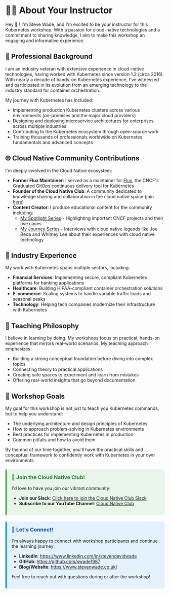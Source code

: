 # 👨‍🏫 About Your Instructor

Hey :wave: ! I'm Steve Wade, and I'm excited to be your instructor for this Kubernetes workshop. With a passion for cloud-native technologies and a commitment to sharing knowledge, I aim to make this workshop an engaging and informative experience.

## 🚀 Professional Background

I am an industry veteran with extensive experience in cloud-native technologies, having worked with Kubernetes since version 1.2 (circa 2016). With nearly a decade of hands-on Kubernetes experience, I've witnessed and participated in its evolution from an emerging technology to the industry standard for container orchestration.

My journey with Kubernetes has included:

- Implementing production Kubernetes clusters across various environments (on-premises and the major cloud providers)
- Designing and deploying microservice architectures for enterprises across multiple industries
- Contributing to the Kubernetes ecosystem through open-source work
- Training thousands of professionals worldwide on Kubernetes fundamentals and advanced concepts

## 🌐 Cloud Native Community Contributions

I'm deeply involved in the Cloud Native ecosystem:

- **Former Flux Maintainer**: I served as a maintainer for [Flux](https://fluxcd.io/), the CNCF's Graduated GitOps continuous delivery tool for Kubernetes
- **Founder of the Cloud Native Club**: A community dedicated to knowledge sharing and collaboration in the cloud native space (join [here](https://join.slack.com/t/the-cloud-native-club/shared_invite/zt-335xi7jth-FV6vX0DQcfrwlab~Vx~WyQ))
- **Content Creator**: I produce educational content for the community including:
  - [My Spotlight Series](https://www.youtube.com/@thecloudnativeclub/playlists) - Highlighting important CNCF projects and their use cases
  - [My Journey Series](https://www.youtube.com/@thecloudnativeclub/playlists) - Interviews with cloud native legends like Joe Beda and Whitney Lee about their experiences with cloud native technology

## 🏢 Industry Experience

My work with Kubernetes spans multiple sectors, including:

- **Financial Services**: Implementing secure, compliant Kubernetes platforms for banking applications
- **Healthcare**: Building HIPAA-compliant container orchestration solutions
- **E-commerce**: Scaling systems to handle variable traffic loads and seasonal peaks
- **Technology**: Helping tech companies modernize their infrastructure with Kubernetes

## 🧠 Teaching Philosophy

I believe in learning by doing. My workshops focus on practical, hands-on experience that mirrors real-world scenarios. My teaching approach emphasizes:

- Building a strong conceptual foundation before diving into complex topics
- Connecting theory to practical applications
- Creating safe spaces to experiment and learn from mistakes
- Offering real-world insights that go beyond documentation

## 🎯 Workshop Goals

My goal for this workshop is not just to teach you Kubernetes commands, but to help you understand:

- The underlying architecture and design principles of Kubernetes
- How to approach problem-solving in Kubernetes environments
- Best practices for implementing Kubernetes in production
- Common pitfalls and how to avoid them

By the end of our time together, you'll have the practical skills and conceptual framework to confidently work with Kubernetes in your own environments.

<div style="padding: 15px; margin: 20px 0; background-color: #e8f5e9; border-left: 5px solid #4caf50; border-radius: 4px;">
<h3 style="margin-top: 0; color: #2e7d32;">🤝 Join the Cloud Native Club!</h3>
<p>I'd love to have you join our vibrant community:</p>
<ul>
  <li><strong>Join our Slack</strong>: <a href="https://join.slack.com/t/the-cloud-native-club/shared_invite/zt-335xi7jth-FV6vX0DQcfrwlab~Vx~WyQ">Click here to join the Cloud Native Club Slack</a></li>
  <li><strong>Subscribe to our YouTube Channel</strong>: <a href="https://www.youtube.com/@thecloudnativeclub">Cloud Native Club</a></li>
</ul>
</div>

<div style="padding: 15px; margin: 20px 0; background-color: #e3f2fd; border-left: 5px solid #2196f3; border-radius: 4px;">
<h3 style="margin-top: 0; color: #0d47a1;">📱 Let's Connect!</h3>
<p>I'm always happy to connect with workshop participants and continue the learning journey:</p>
<ul>
  <li><strong>LinkedIn</strong>: <a href="https://www.linkedin.com/in/stevendavidwade/">https://www.linkedin.com/in/stevendavidwade</a></li>
  <li><strong>GitHub</strong>: <a href="https://github.com/swade1987">https://github.com/swade1987</a></li>
  <li><strong>Blog/Website</strong>: <a href="https://www.stevenwade.co.uk/">https://www.stevenwade.co.uk/</a></li>
</ul>
<p>Feel free to reach out with questions during or after the workshop!</p>
</div>
